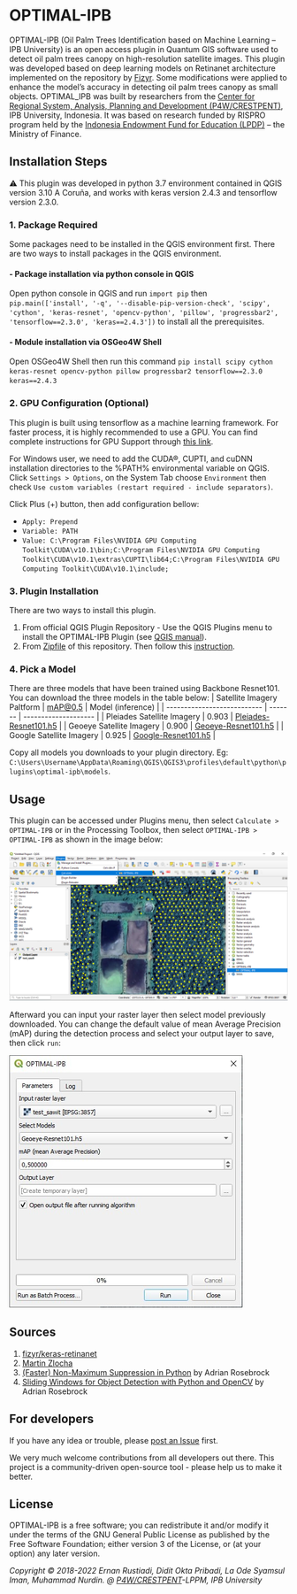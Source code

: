 # OPTIMAL-IPB

OPTIMAL-IPB (Oil Palm Trees Identification based on Machine Learning – IPB University) is an open access plugin in Quantum GIS software used to detect oil palm trees canopy on high-resolution satellite images. This plugin was developed based on deep learning models on Retinanet architecture implemented on the repository by [Fizyr](https://github.com/fizyr/keras-retinanet). Some modifications were applied to enhance the model’s accuracy in detecting oil palm trees canopy as small objects. OPTIMAL_IPB was built by researchers from the [Center for Regional System, Analysis, Planning and Development (P4W/CRESTPENT)](https://p4w.ipb.ac.id), IPB University, Indonesia. It was based on research funded by RISPRO program held by the [Indonesia Endowment Fund for Education (LPDP)](https://lpdp.kemenkeu.go.id/) – the Ministry of Finance.

## Installation Steps

:warning: This plugin was developed in python 3.7 environment contained in QGIS version 3.10 A Coruña, and works with keras version 2.4.3 and tensorflow version 2.3.0.

### 1. Package Required

Some packages need to be installed in the QGIS environment first. There are two ways to install packages in the QGIS environment.

#### - Package installation via python console in QGIS

Open python console in QGIS and run `import pip` then `pip.main(['install', '-q', '--disable-pip-version-check', 'scipy', 'cython', 'keras-resnet', 'opencv-python', 'pillow', 'progressbar2', 'tensorflow==2.3.0', 'keras==2.4.3'])` to install all the prerequisites.

#### - Module installation via OSGeo4W Shell

Open OSGeo4W Shell then run this command `pip install scipy cython keras-resnet opencv-python pillow progressbar2 tensorflow==2.3.0 keras==2.4.3`

### 2. GPU Configuration (Optional)
This plugin is built using tensorflow as a machine learning framework. For faster process, it is highly recommended to use a GPU. You can find complete instructions for GPU Support through [this link](https://www.tensorflow.org/install/gpu#software_requirements).

For Windows user, we need to add the CUDA®, CUPTI, and cuDNN installation directories to the %PATH% environmental variable on QGIS. Click `Settings > Options`, on the System Tab choose `Environment` then check `Use custom variables (restart required - include separators)`.

Click Plus (+) button, then add configuration bellow:

- `Apply: Prepend`
- `Variable: PATH`
- `Value: C:\Program Files\NVIDIA GPU Computing Toolkit\CUDA\v10.1\bin;C:\Program Files\NVIDIA GPU Computing Toolkit\CUDA\v10.1\extras\CUPTI\lib64;C:\Program Files\NVIDIA GPU Computing Toolkit\CUDA\v10.1\include;`

### 3. Plugin Installation
There are two ways to install this plugin.
1. From official QGIS Plugin Repository - Use the QGIS Plugins menu to install the OPTIMAL-IPB Plugin (see [QGIS manual](http://docs.qgis.org/latest/en/docs/user_manual/plugins/plugins.html)).
2. From [Zipfile](https://github.com/p4wlppmipb/OPTIMAL-IPB/archive/master.zip) of this repository. Then follow this [instruction](http://docs.qgis.org/latest/en/docs/user_manual/plugins/plugins.html#the-install-from-zip-tab).

### 4. Pick a Model

There are three models that have been trained using Backbone Resnet101. You can download the three models in the table below:
| Satellite Imagery Paltform  | mAP@0.5 | Model (inference) |
| --------------------------- | ------- | -------------------- |
| Pleiades Satellite Imagery  | 0.903   | [Pleiades-Resnet101.h5](https://github.com/p4wlppmipb/OPTIMAL-IPB/releases/download/0.1/Pleiades-Resnet101.h5) |
| Geoeye Satellite Imagery    | 0.900   | [Geoeye-Resnet101.h5](https://github.com/p4wlppmipb/OPTIMAL-IPB/releases/download/0.1/Geoeye-Resnet101.h5)     |
| Google Satellite Imagery    | 0.925   | [Google-Resnet101.h5](https://github.com/p4wlppmipb/OPTIMAL-IPB/releases/download/0.1/Google-Resnet101.h5)     |

Copy all models you downloads to your plugin directory. Eg: `C:\Users\Username\AppData\Roaming\QGIS\QGIS3\profiles\default\python\plugins\optimal-ipb\models`.

## Usage

This plugin can be accessed under Plugins menu, then select `Calculate > OPTIMAL-IPB` or in the Processing Toolbox, then select `OPTIMAL-IPB > OPTIMAL-IPB` as shown in the image below:

<img src='imgs/Readme01.png'>

Afterward you can input your raster layer then select model previously downloaded. You can change the default value of mean Average Precision (mAP) during the detection process and select your output layer to save, then click `run`:

<img src='imgs/Readme02.png'>

## Sources

1) [fizyr/keras-retinanet](https://github.com/fizyr/keras-retinanet)
2) [Martin Zlocha](https://github.com/martinzlocha/anchor-optimization)
3) [(Faster) Non-Maximum Suppression in Python](https://pyimagesearch.com/2015/02/16/faster-non-maximum-suppression-python/) by Adrian Rosebrock
4) [Sliding Windows for Object Detection with Python and OpenCV](https://pyimagesearch.com/2015/03/23/sliding-windows-for-object-detection-with-python-and-opencv/) by Adrian Rosebrock

## For developers

If you have any idea or trouble, please [post an Issue](https://github.com/p4wlppmipb/OPTIMAL-IPB/issues) first.

We very much welcome contributions from all developers out there. This project is a community-driven open-source tool - please help us to make it better.


## License

OPTIMAL-IPB is a free software; you can redistribute it and/or modify it under the terms of the GNU General Public License as published by the Free Software Foundation; either version 3 of the License, or (at your option) any later version.

<em>Copyright © 2018-2022 Ernan Rustiadi, Didit Okta Pribadi, La Ode Syamsul Iman, Muhammad Nurdin. @ [P4W/CRESTPENT](https://p4w.ipb.ac.id)-LPPM, IPB University</em>
